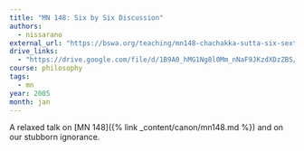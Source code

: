 ```yaml
---
title: "MN 148: Six by Six Discussion"
authors:
  - nissarano
external_url: "https://bswa.org/teaching/mn148-chachakka-sutta-six-sextets/"
drive_links:
  - "https://drive.google.com/file/d/1B9A0_hMG1Ng8l0Mm_nNaF9JKzdXDzZBS/view?usp=drivesdk"
course: philosophy
tags:
  - mn
year: 2005
month: jan
---
```


A relaxed talk on [MN 148]({% link _content/canon/mn148.md %}) and on our stubborn ignorance.
